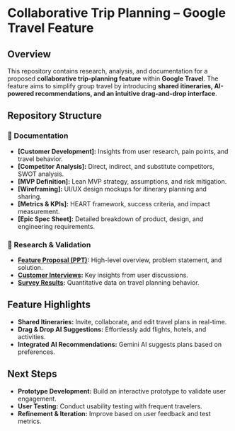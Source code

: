 # Collaborative Trip Planning – Google Travel Feature  

## Overview  
This repository contains research, analysis, and documentation for a proposed **collaborative trip-planning feature** within **Google Travel**. The feature aims to simplify group travel by introducing **shared itineraries, AI-powered recommendations, and an intuitive drag-and-drop interface**.  

## Repository Structure  

### 📂 Documentation  
- **[Customer Development]:** Insights from user research, pain points, and travel behavior.  
- **[Competitor Analysis]:** Direct, indirect, and substitute competitors, SWOT analysis.  
- **[MVP Definition]:** Lean MVP strategy, assumptions, and risk mitigation.  
- **[Wireframing]:** UI/UX design mockups for itinerary planning and sharing.  
- **[Metrics & KPIs]:** HEART framework, success criteria, and impact measurement.  
- **[Epic Spec Sheet]:** Detailed breakdown of product, design, and engineering requirements.  

### 📂 Research & Validation  
- **[Feature Proposal (PPT)](https://drive.google.com/drive/folders/12r9tRLwR_AbXXmuf_Vr5BvzCu5s7riik?usp=sharing):** High-level overview, problem statement, and solution.  
- **[Customer Interviews](https://drive.google.com/drive/folders/1DVL6P9jN6IinHogIrUsBYR_MHl0kSte2?usp=sharing):** Key insights from user discussions.  
- **[Survey Results](https://docs.google.com/spreadsheets/d/1n1wJ1Sg_z3pxPOZJnvyg-m-4oeNpEGtUBoG70NJ0ViA/edit?usp=sharing):** Quantitative data on travel planning behavior.  

## Feature Highlights  
- **Shared Itineraries:** Invite, collaborate, and edit travel plans in real-time.  
- **Drag & Drop AI Suggestions:** Effortlessly add flights, hotels, and activities.  
- **Integrated AI Recommendations:** Gemini AI suggests plans based on preferences.  

## Next Steps  
- **Prototype Development:** Build an interactive prototype to validate user engagement.  
- **User Testing:** Conduct usability testing with frequent travelers.  
- **Refinement & Iteration:** Improve based on user feedback and test metrics.  

